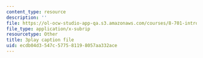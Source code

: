```yaml
---
content_type: resource
description: ''
file: https://ol-ocw-studio-app-qa.s3.amazonaws.com/courses/8-701-introduction-to-nuclear-and-particle-physics-fall-2020/ecdb04d3547c577581198057aa332ace_9QPqYAr-Zsc.vtt
file_type: application/x-subrip
resourcetype: Other
title: 3play caption file
uid: ecdb04d3-547c-5775-8119-8057aa332ace
---
```

